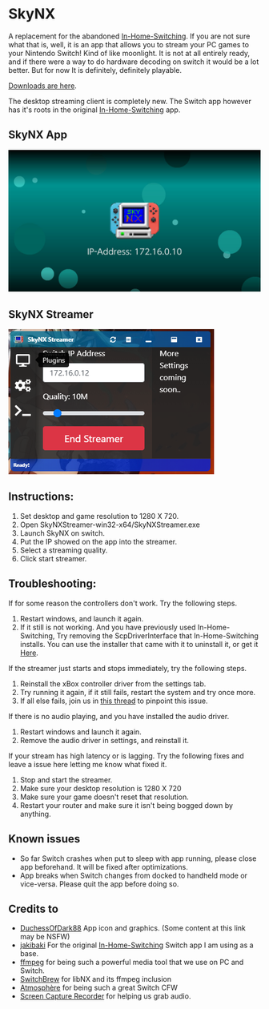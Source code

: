 # SkyNX
A replacement for the abandoned [In-Home-Switching](https://github.com/jakibaki/In-Home-Switching/blob/master/README.md).
If you are not sure what that is, well, it is an app that allows you to stream your PC games to your Nintendo Switch! Kind of like moonlight. It is not at all entirely ready, and if there were a way to do hardware decoding on switch it would be a lot better. But for now It is definitely, definitely playable.

[Downloads are here](https://github.com/DevL0rd/SkyNX/releases).

The desktop streaming client is completely new. The Switch app however has it's roots in the original [In-Home-Switching](https://github.com/jakibaki/In-Home-Switching/blob/master/README.md) app.

## SkyNX App
![SkyNX App](Screenshots/App.jpg "SkyNX App")

## SkyNX Streamer
![SkyNX Streamer](Screenshots/Streamer.png "SkyNX Streamer")

## Instructions:
1. Set desktop and game resolution to 1280 X 720.
2. Open SkyNXStreamer-win32-x64/SkyNXStreamer.exe
3. Launch SkyNX on switch.
4. Put the IP showed on the app into the streamer.
5. Select a streaming quality.
6. Click start streamer.

## Troubleshooting:
If for some reason the controllers don't work. Try the following steps.
1. Restart windows, and launch it again.
2. If it still is not working. And you have previously used In-Home-Switching, Try removing the ScpDriverInterface that In-Home-Switching installs. You can use the installer that came with it to uninstall it, or get it [Here](https://github.com/mogzol/ScpDriverInterface/releases/download/1.1/ScpDriverInterface_v1.1.zip).

If the streamer just starts and stops immediately, try the following steps.
1. Reinstall the xBox controller driver from the settings tab.
2. Try running it again, if it still fails, restart the system and try once more.
3. If all else fails, join us in [this thread](https://github.com/DevL0rd/SkyNX/issues/4) to pinpoint this issue.

If there is no audio playing, and you have installed the audio driver.
1. Restart windows and launch it again.
2. Remove the audio driver in settings, and reinstall it.

If your stream has high latency or is lagging. Try the following fixes and leave a issue here letting me know what fixed it.
1. Stop and start the streamer.
2. Make sure your desktop resolution is 1280 X 720
3. Make sure your game doesn't reset that resolution.
4. Restart your router and make sure it isn't being bogged down by anything.

## Known issues
  * So far Switch crashes when put to sleep with app running, please close app beforehand. It will be fixed after optimizations.
  * App breaks when Switch changes from docked to handheld mode or vice-versa. Please quit the app before doing so.

## Credits to
* [DuchessOfDark88](https://twitter.com/DuchessOfDark88) App icon and graphics. (Some content at this link may be NSFW)
* [jakibaki](https://github.com/jakibaki) For the original [In-Home-Switching](https://github.com/jakibaki/In-Home-Switching/blob/master/README.md) Switch app I am using as a base.
* [ffmpeg](https://www.ffmpeg.org/) for being such a powerful media tool that we use on PC and Switch.
* [SwitchBrew](https://switchbrew.org/) for libNX and its ffmpeg inclusion
* [Atmosphère](https://github.com/Atmosphere-NX/Atmosphere) for being such a great Switch CFW
* [Screen Capture Recorder](https://github.com/rdp/screen-capture-recorder-to-video-windows-free) for helping us grab audio.
